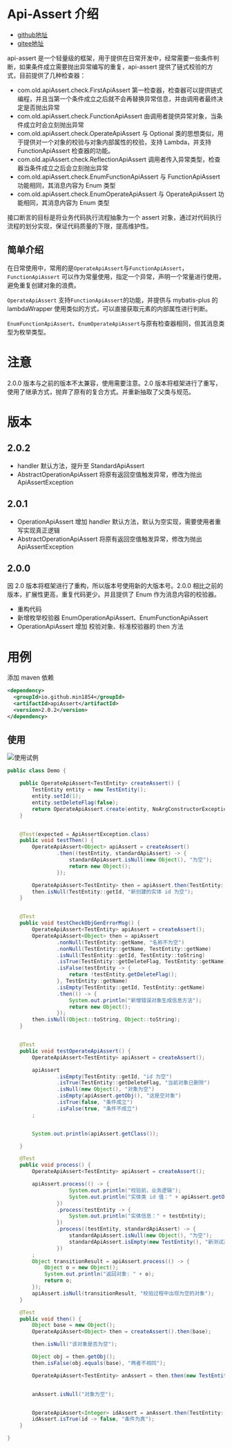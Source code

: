 # Api-Assert 介绍

- [github地址](https://github.com/min1854/apiAssert)
- [gitee地址](https://gitee.com/min1854/api-assert)


api-assert 是一个轻量级的框架，用于提供在日常开发中，经常需要一些条件判断，如果条件成立需要抛出异常编写的重复，api-assert 提供了链式校验的方式，目前提供了几种检查器：

- com.old.apiAssert.check.FirstApiAssert 第一检查器，检查器可以提供链式编程，并且当第一个条件成立之后就不会再替换异常信息，并由调用者最终决定是否抛出异常
- com.old.apiAssert.check.FunctionApiAssert 由调用者提供异常对象，当条件成立时会立刻抛出异常
- com.old.apiAssert.check.OperateApiAssert 与 Optional 类的思想类似，用于提供对一个对象的校验与对象内部属性的校验，支持 Lambda，并支持 FunctionApiAssert 检查器的功能。
- com.old.apiAssert.check.ReflectionApiAssert 调用者传入异常类型，检查器当条件成立之后会立刻抛出异常
- com.old.apiAssert.check.EnumFunctionApiAssert 与 FunctionApiAssert 功能相同，其消息内容为 Enum 类型
- com.old.apiAssert.check.EnumOperateApiAssert 与 OperateApiAssert 功能相同，其消息内容为 Enum 类型


接口断言的目标是将业务代码执行流程抽象为一个 assert 对象，通过对代码执行流程的划分实现，保证代码质量的下限，提高维护性。

## 简单介绍
在日常使用中，常用的是`OperateApiAssert`与`FunctionApiAssert`，`FunctionApiAssert` 可以作为常量使用，指定一个异常，声明一个常量进行使用，避免重复创建对象的浪费。

`OperateApiAssert` 支持`FunctionApiAssert`的功能，并提供与 mybatis-plus 的 lambdaWrapper 使用类似的方式，可以直接获取元素的内部属性进行判断。

`EnumFunctionApiAssert`、`EnumOperateApiAssert`与原有检查器相同，但其消息类型为枚举类型。




# 注意
2.0.0 版本与之前的版本不太兼容，使用需要注意。2.0 版本将框架进行了重写，使用了继承方式，抛弃了原有的复合方式。并重新抽取了父类与规范。


# 版本

## 2.0.2
- handler 默认方法，提升至 StandardApiAssert
- AbstractOperationApiAssert 将原有返回空值触发异常，修改为抛出 ApiAssertException


## 2.0.1
- OperationApiAssert 增加 handler 默认方法，默认为空实现，需要使用者重写实现真正逻辑
- AbstractOperationApiAssert 将原有返回空值触发异常，修改为抛出 ApiAssertException


## 2.0.0
因 2.0 版本将框架进行了重构，所以版本号使用新的大版本号。2.0.0 相比之前的版本，扩展性更高，重复代码更少。并且提供了 Enum 作为消息内容的校验器。

- 重构代码
- 新增枚举校验器 EnumOperationApiAssert、EnumFunctionApiAssert
- OperationApiAssert 增加 校验对象、标准校验器的 then 方法




# 用例
添加 maven 依赖
```xml
<dependency>
  <groupId>io.github.min1854</groupId>
  <artifactId>apiAssert</artifactId>
  <version>2.0.2</version>
</dependency>
```



## 使用



![使用试例](https://img-blog.csdnimg.cn/cca04af30f1b4f31a6c21bb7b610c8a4.jpeg)












```java
public class Demo {

    public OperateApiAssert<TestEntity> createAssert() {
        TestEntity entity = new TestEntity();
        entity.setId(1);
        entity.setDeleteFlag(false);
        return OperateApiAssert.create(entity, NoArgConstructorException::new);
    }


    @Test(expected = ApiAssertException.class)
    public void testThen() {
        OperateApiAssert<Object> apiAssert = createAssert()
                .then((testEntity, standardApiAssert) -> {
                    standardApiAssert.isNull(new Object(), "为空");
                    return new Object();
                });

        OperateApiAssert<TestEntity> then = apiAssert.then(TestEntity::new);
        then.isNull(TestEntity::getId, "新创建的实体 id 为空");
    }


    @Test
    public void testCheckObjGenErrorMsg() {
        OperateApiAssert<TestEntity> apiAssert = createAssert();
        OperateApiAssert<Object> then = apiAssert
                .nonNull(TestEntity::getName, "名称不为空")
                .nonNull(TestEntity::getName, TestEntity::getName)
                .isNull(TestEntity::getId, TestEntity::toString)
                .isTrue(TestEntity::getDeleteFlag, TestEntity::getName)
                .isFalse(testEntity -> {
                    return !testEntity.getDeleteFlag();
                }, TestEntity::getName)
                .isEmpty(TestEntity::getId, TestEntity::getName)
                .then(() -> {
                    System.out.println("新增错误对象生成信息方法");
                    return new Object();
                });
        then.isNull(Object::toString, Object::toString);
    }


    @Test
    public void testOperateApiAssert() {
        OperateApiAssert<TestEntity> apiAssert = createAssert();

        apiAssert
                .isEmpty(TestEntity::getId, "id 为空")
                .isTrue(TestEntity::getDeleteFlag, "当前对象已删除")
                .isNull(new Object(), "对象为空")
                .isEmpty(apiAssert.getObj(), "这是空对象")
                .isTrue(false, "条件成立")
                .isFalse(true, "条件不成立")
        ;


        System.out.println(apiAssert.getClass());

    }

    @Test
    public void process() {
        OperateApiAssert<TestEntity> apiAssert = createAssert();

        apiAssert.process(() -> {
                    System.out.println("校验前，业务逻辑");
                    System.out.println("实体类 id 值：" + apiAssert.getObj().getId());
                })
                .process(testEntity -> {
                    System.out.println("实体信息：" + testEntity);
                })
                .process((testEntity, standardApiAssert) -> {
                    standardApiAssert.isNull(new Object(), "为空");
                    standardApiAssert.isEmpty(new TestEntity(), "新测试对象为空");
                })
        ;
        Object transitionResult = apiAssert.process(() -> {
            Object o = new Object();
            System.out.println("返回对象: " + o);
            return o;
        });
        apiAssert.isNull(transitionResult, "校验过程中出现为空的对象");
    }

    @Test
    public void then() {
        Object base = new Object();
        OperateApiAssert<Object> then = createAssert().then(base);

        then.isNull("该对象是否为空");

        Object obj = then.getObj();
        then.isFalse(obj.equals(base), "两者不相同");

        OperateApiAssert<TestEntity> anAssert = then.then(new TestEntity());


        anAssert.isNull("对象为空");


        OperateApiAssert<Integer> idAssert = anAssert.then(TestEntity::getId);
        idAssert.isTrue(id -> false, "条件为真");
    }

}
```
